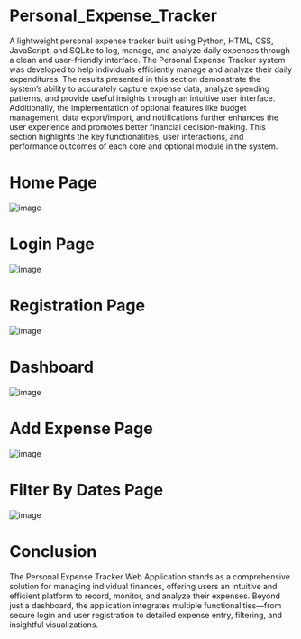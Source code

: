 # Personal_Expense_Tracker
A lightweight personal expense tracker built using Python, HTML, CSS, JavaScript, and SQLite to log, manage, and analyze daily expenses through a clean and user-friendly interface.
The Personal Expense Tracker system was developed to help individuals efficiently manage and analyze their daily expenditures. The results presented in this section demonstrate the system’s ability to accurately capture expense data, analyze spending patterns, and provide useful insights through an intuitive user interface. Additionally, the implementation of optional features like budget management, data export/import, and notifications further enhances the user experience and promotes better financial decision-making. This section highlights the key functionalities, user interactions, and performance outcomes of each core and optional module in the system.

# Home Page
![image](https://github.com/user-attachments/assets/1941ac72-9085-4b7b-840d-e33beeaa6ae7)

# Login Page
![image](https://github.com/user-attachments/assets/f34434cc-2403-4ac8-a8f3-50d037f349ac)

# Registration Page
![image](https://github.com/user-attachments/assets/6667930b-73b2-4c9d-8611-3ab412805e75)

# Dashboard
![image](https://github.com/user-attachments/assets/2a4d9c1a-7175-4cbf-82da-f18a1636941d)

# Add Expense Page
![image](https://github.com/user-attachments/assets/458a3035-cae9-4f40-b753-766d00616e74)

# Filter By Dates Page
![image](https://github.com/user-attachments/assets/f9f382e0-c405-4522-9aea-b5952a4d9a41)

# Conclusion
The Personal Expense Tracker Web Application stands as a comprehensive solution for managing individual finances, offering users an intuitive and efficient platform to record, monitor, and analyze their expenses. Beyond just a dashboard, the application integrates multiple functionalities—from secure login and user registration to detailed expense entry, filtering, and insightful visualizations.




